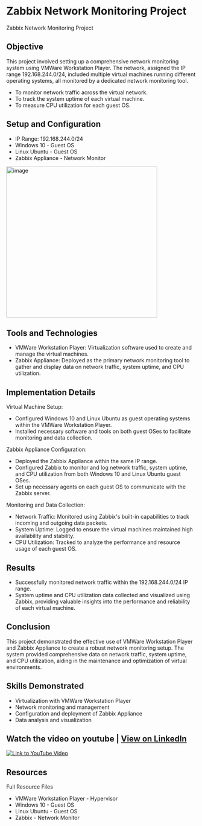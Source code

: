 # Zabbix Network Monitoring Project
Zabbix Network Monitoring Project

## Objective
This project involved setting up a comprehensive network monitoring system using VMWare Workstation Player. The network, assigned the IP range 192.168.244.0/24, included multiple virtual machines running different operating systems, all monitored by a dedicated network monitoring tool.

- To monitor network traffic across the virtual network.
- To track the system uptime of each virtual machine.
- To measure CPU utilization for each guest OS.

## Setup and Configuration
- IP Range: 192.168.244.0/24
- Windows 10 - Guest OS
- Linux Ubuntu - Guest OS
- Zabbix Appliance - Network Monitor
<a href="https://github.com/user-attachments/assets/5b73ad30-ae1c-46b3-afe6-0b9cf2e9a7cf" target="_blank">
  <img src="https://github.com/user-attachments/assets/5b73ad30-ae1c-46b3-afe6-0b9cf2e9a7cf" alt="image" width="400" />
</a>

## Tools and Technologies
- VMWare Workstation Player: Virtualization software used to create and manage the virtual machines.
- Zabbix Appliance: Deployed as the primary network monitoring tool to gather and display data on network traffic, system uptime, and CPU utilization.


## Implementation Details
Virtual Machine Setup:
- Configured Windows 10 and Linux Ubuntu as guest operating systems within the VMWare Workstation Player.
- Installed necessary software and tools on both guest OSes to facilitate monitoring and data collection.

Zabbix Appliance Configuration:
- Deployed the Zabbix Appliance within the same IP range.
- Configured Zabbix to monitor and log network traffic, system uptime, and CPU utilization from both Windows 10 and Linux Ubuntu guest OSes.
- Set up necessary agents on each guest OS to communicate with the Zabbix server.


Monitoring and Data Collection:
- Network Traffic: Monitored using Zabbix's built-in capabilities to track incoming and outgoing data packets.
- System Uptime: Logged to ensure the virtual machines maintained high availability and stability.
- CPU Utilization: Tracked to analyze the performance and resource usage of each guest OS.


## Results
- Successfully monitored network traffic within the 192.168.244.0/24 IP range.
- System uptime and CPU utilization data collected and visualized using Zabbix, providing valuable insights into the performance and reliability of each virtual machine.

## Conclusion
This project demonstrated the effective use of VMWare Workstation Player and Zabbix Appliance to create a robust network monitoring setup. The system provided comprehensive data on network traffic, system uptime, and CPU utilization, aiding in the maintenance and optimization of virtual environments.


## Skills Demonstrated
- Virtualization with VMWare Workstation Player
- Network monitoring and management
- Configuration and deployment of Zabbix Appliance
- Data analysis and visualization



## Watch the video on youtube | [View on LinkedIn](https://www.linkedin.com/posts/kenneth-nweke-4a9456185_unlock-the-power-of-monitoring-with-zabbix-activity-7222518512160772097-0cDa?utm_source=share&utm_medium=member_desktop)
[![Link to YouTube Video](https://img.youtube.com/vi/g3N7bcDuzYU/0.jpg)](https://www.youtube.com/watch?v=g3N7bcDuzYU)


## Resources
Full Resource Files
  - VMWare Workstation Player - Hypervisor
  - Windows 10 - Guest OS
  - Linux Ubuntu - Guest OS
  - Zabbix - Network Monitor
